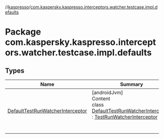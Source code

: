 //[kaspresso](../index.md)/[com.kaspersky.kaspresso.interceptors.watcher.testcase.impl.defaults](index.md)



# Package com.kaspersky.kaspresso.interceptors.watcher.testcase.impl.defaults  


## Types  
  
|  Name|  Summary| 
|---|---|
| [DefaultTestRunWatcherInterceptor](-default-test-run-watcher-interceptor/index.md)| [androidJvm]  <br>Content  <br>class [DefaultTestRunWatcherInterceptor](-default-test-run-watcher-interceptor/index.md) : [TestRunWatcherInterceptor](../com.kaspersky.kaspresso.interceptors.watcher.testcase/-test-run-watcher-interceptor/index.md)  <br><br><br>

